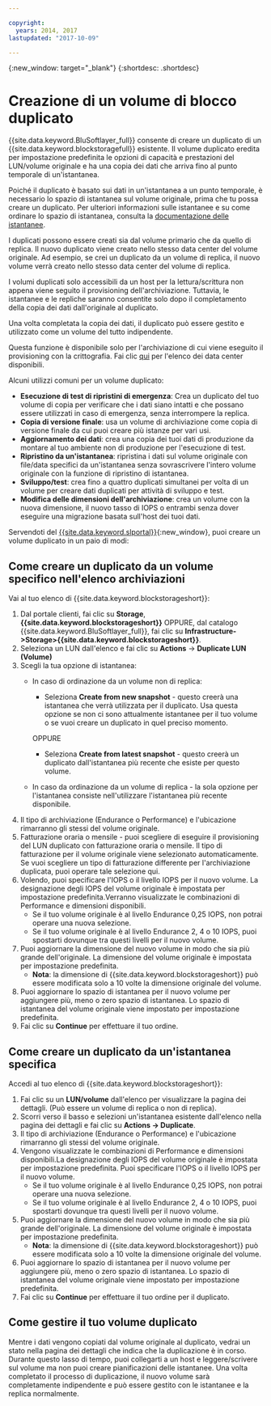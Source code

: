 ```yaml
---

copyright:
  years: 2014, 2017
lastupdated: "2017-10-09"

---
```

{:new_window: target="_blank"}
{:shortdesc: .shortdesc}

# Creazione di un volume di blocco duplicato

{{site.data.keyword.BluSoftlayer_full}} consente di creare un duplicato di un {{site.data.keyword.blockstoragefull}} esistente. Il volume duplicato eredita per impostazione predefinita le opzioni di capacità e prestazioni del LUN/volume originale e ha una copia dei dati che arriva fino al punto temporale di un'istantanea.   

Poiché il duplicato è basato sui dati in un'istantanea a un punto temporale, è necessario lo spazio di istantanea sul volume originale, prima che tu possa creare un duplicato. Per ulteriori informazioni sulle istantanee e su come ordinare lo spazio di istantanea, consulta la [documentazione delle istantanee](snapshots.html).  

I duplicati possono essere creati sia dal volume primario che da quello di replica. Il nuovo duplicato viene creato nello stesso data center del volume originale. Ad esempio, se crei un duplicato da un volume di replica, il nuovo volume verrà creato nello stesso data center del volume di replica.    

I volumi duplicati solo accessibili da un host per la lettura/scrittura non appena viene seguito il provisioning dell'archiviazione. Tuttavia, le istantanee e le repliche saranno consentite solo dopo il completamento della copia dei dati dall'originale al duplicato. 

Una volta completata la copia dei dati, il duplicato può essere gestito e utilizzato come un volume del tutto indipendente. 

Questa funzione è disponibile solo per l'archiviazione di cui viene eseguito il provisioning con la crittografia. Fai clic [qui](new-ibm-block-and-file-storage-location-and-features.html) per l'elenco dei data center disponibili. 

Alcuni utilizzi comuni per un volume duplicato:
- **Esecuzione di test di ripristini di emergenza**: Crea un duplicato del tuo volume di copia per verificare che i dati siano intatti e che possano essere utilizzati in caso di emergenza, senza interrompere la replica. 
- **Copia di versione finale**: usa un volume di archiviazione come copia di versione finale da cui puoi creare più istanze per vari usi. 
- **Aggiornamento dei dati**: crea una copia dei tuoi dati di produzione da montare al tuo ambiente non di produzione per l'esecuzione di test. 
- **Ripristino da un'istantanea**: ripristina i dati sul volume originale con file/data specifici da un'istantanea senza sovrascrivere l'intero volume originale con la funzione di ripristino di istantanea. 
- **Sviluppo/test**: crea fino a quattro duplicati simultanei per volta di un volume per creare dati duplicati per attività di sviluppo e test. 
- **Modifica delle dimensioni dell'archiviazione**: crea un volume con la nuova dimensione, il nuovo tasso di IOPS o entrambi senza dover eseguire una migrazione basata sull'host dei tuoi dati.  
	

Servendoti del [{{site.data.keyword.slportal}}](https://control.softlayer.com/){:new_window}, puoi creare un volume duplicato in un paio di modi: 

## Come creare un duplicato da un volume specifico nell'elenco archiviazioni

Vai al tuo elenco di {{site.data.keyword.blockstorageshort}}:

1. Dal portale clienti, fai clic su **Storage**, **{{site.data.keyword.blockstorageshort}}** OPPURE, dal catalogo {{site.data.keyword.BluSoftlayer_full}}, fai clic su **Infrastructure->Storage>{{site.data.keyword.blockstorageshort}}**. 
2. Seleziona un LUN dall'elenco e fai clic su **Actions** -> **Duplicate LUN (Volume)** 
3. Scegli la tua opzione di istantanea: 
    - In caso di ordinazione da un volume non di replica:
      - Seleziona **Create from new snapshot** - questo creerà una istantanea che verrà utilizzata per il duplicato. Usa questa opzione se non ci sono attualmente istantanee per il tuo volume o se vuoi creare un duplicato in quel preciso momento.
    
      OPPURE 
      - Seleziona **Create from latest snapshot** - questo creerà un duplicato dall'istantanea più recente che esiste per questo volume. 
    - In caso da ordinazione da un volume di replica - la sola opzione per l'istantanea consiste nell'utilizzare l'istantanea più recente disponibile. 
4. Il tipo di archiviazione (Endurance o Performance) e l'ubicazione rimarranno gli stessi del volume originale.
5. Fatturazione oraria o mensile - puoi scegliere di eseguire il provisioning del LUN duplicato con fatturazione oraria o mensile. Il tipo di fatturazione per il volume originale viene selezionato automaticamente. Se vuoi scegliere un tipo di fatturazione differente per l'archiviazione duplicata, puoi operare tale selezione qui. 
5. Volendo, puoi specificare l'IOPS o il livello IOPS per il nuovo volume. La designazione degli IOPS del volume originale è impostata per impostazione predefinita.Verranno visualizzate le combinazioni di Performance e dimensioni disponibili.
    - Se il tuo volume originale è al livello Endurance 0,25 IOPS, non potrai operare una nuova selezione. 
    - Se il tuo volume originale è al livello Endurance 2, 4 o 10 IOPS, puoi spostarti dovunque tra questi livelli per il nuovo volume. 
6. Puoi aggiornare la dimensione del nuovo volume in modo che sia più grande dell'originale. La dimensione del volume originale è impostata per impostazione predefinita. 
    - **Nota**: la dimensione di {{site.data.keyword.blockstorageshort}} può essere modificata solo a 10 volte la dimensione originale del volume. 
7. Puoi aggiornare lo spazio di istantanea per il nuovo volume per aggiungere più, meno o zero spazio di istantanea. Lo spazio di istantanea del volume originale viene impostato per impostazione predefinita. 
8. Fai clic su **Continue** per effettuare il tuo ordine. 



## Come creare un duplicato da un'istantanea specifica

Accedi al tuo elenco di {{site.data.keyword.blockstorageshort}}:

1. Fai clic su un **LUN/volume** dall'elenco per visualizzare la pagina dei dettagli. (Può essere un volume di replica o non di replica). 
2. Scorri verso il basso e selezioni un'istantanea esistente dall'elenco nella pagina dei dettagli e fai clic su **Actions -> Duplicate**.   
3. Il tipo di archiviazione (Endurance o Performance) e l'ubicazione rimarranno gli stessi del volume originale. 
4. Vengono visualizzate le combinazioni di Performance e dimensioni disponibili.La designazione degli IOPS del volume originale è impostata per impostazione predefinita. Puoi specificare l'IOPS o il livello IOPS per il nuovo volume.  
    - Se il tuo volume originale è al livello Endurance 0,25 IOPS, non potrai operare una nuova selezione. 
    - Se il tuo volume originale è al livello Endurance 2, 4 o 10 IOPS, puoi spostarti dovunque tra questi livelli per il nuovo volume. 
5. Puoi aggiornare la dimensione del nuovo volume in modo che sia più grande dell'originale. La dimensione del volume originale è impostata per impostazione predefinita. 
    - **Nota**: la dimensione di {{site.data.keyword.blockstorageshort}} può essere modificata solo a 10 volte la dimensione originale del volume. 
6. Puoi aggiornare lo spazio di istantanea per il nuovo volume per aggiungere più, meno o zero spazio di istantanea. Lo spazio di istantanea del volume originale viene impostato per impostazione predefinita. 
7. Fai clic su **Continue** per effettuare il tuo ordine per il duplicato. 


## Come gestire il tuo volume duplicato

Mentre i dati vengono copiati dal volume originale al duplicato, vedrai un stato nella pagina dei dettagli che indica che la duplicazione è in corso. Durante questo lasso di tempo, puoi collegarti a un host e leggere/scrivere sul volume ma non puoi creare pianificazioni delle istantanee. Una volta completato il processo di duplicazione, il nuovo volume sarà completamente indipendente e può essere gestito con le istantanee e la replica normalmente. 
